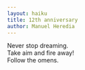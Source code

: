 ```yaml
---
layout: haiku
title: 12th anniversary
author: Manuel Heredia
---
```


Never stop dreaming. <br>
Take aim and fire away!<br>
Follow the omens.<br>
